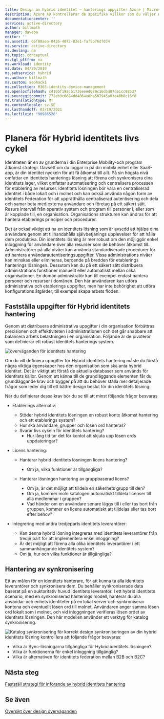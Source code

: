```yaml
---
title: Design av hybrid identitet – hanterings uppgifter Azure | Microsoft Docs
description: Azure AD kontrollerar de specifika villkor som du väljer när du autentiserar användaren och innan du tillåter åtkomst till programmet med villkorlig åtkomst kontroll.
documentationcenter: ''
services: active-directory
author: billmath
manager: daveba
editor: ''
ms.assetid: 65f80aea-0426-4072-83e1-faf5b76df034
ms.service: active-directory
ms.devlang: na
ms.topic: conceptual
ms.tgt_pltfrm: na
ms.workload: identity
ms.date: 04/29/2019
ms.subservice: hybrid
ms.author: billmath
ms.custom: seohack1
ms.collection: M365-identity-device-management
ms.openlocfilehash: c416bf19acb1736eeed679c16dbd87de1cc98537
ms.sourcegitcommit: 772eb9c6684dd4864e0ba507945a83e48b8c16f0
ms.translationtype: MT
ms.contentlocale: sv-SE
ms.lasthandoff: 03/19/2021
ms.locfileid: "90986526"
---
```

# <a name="plan-for-hybrid-identity-lifecycle"></a>Planera för Hybrid identitets livs cykel
Identiteten är en av grunderna i din Enterprise Mobility-och program åtkomst strategi. Oavsett om du loggar in på din mobila enhet eller SaaS-app, är din identitet nyckeln för att få åtkomst till allt. På sin högsta nivå omfattar en identitets hanterings lösning att förena och synkronisera dina identitets lager, vilket omfattar automatisering och centralisera processen för etablering av resurser. Identitets lösningen bör vara en centraliserad identitet i både lokalt och i molnet och kan också använda någon form av identitets Federation för att upprätthålla centraliserad autentisering och dela och samar beta med externa användare och företag på ett säkert sätt. Resurs intervall från operativ system och program till personer i, eller som är kopplade till, en organisation. Organisations strukturen kan ändras för att hantera etablerings principer och procedurer.

Det är också viktigt att ha en identitets lösning som är avsedd att hjälpa dina användare genom att tillhandahålla självbetjänings upplevelser för att hålla dem produktiva. Din identitets lösning är mer robust om den möjliggör enkel inloggning för användare över alla resurser som de behöver åtkomst till. Administratörer på alla nivåer kan använda standardiserade procedurer för att hantera användarautentiseringsuppgifter. Vissa administrations nivåer kan minskas eller elimineras, beroende på bredden för etablerings hanterings lösningen. Dessutom kan du på ett säkert sätt distribuera administrations funktioner manuellt eller automatiskt mellan olika organisationer. En domän administratör kan till exempel endast hantera personer och resurser i domänen. Den här användaren kan utföra administrativa och etablerings uppgifter, men har inte behörighet att utföra konfigurations åtgärder, till exempel skapa arbets flöden.

## <a name="determine-hybrid-identity-management-tasks"></a>Fastställa uppgifter för Hybrid identitets hantering
Genom att distribuera administrativa uppgifter i din organisation förbättras precisionen och effektiviteten i administrationen och det går snabbare att balansera arbets belastningen i en organisation. Följande är de pivoteror som definierar ett robust identitets hanterings system.

 ![överväganden för identitets hantering](./media/plan-hybrid-identity-design-considerations/Identity_management_considerations.png)

Om du vill definiera uppgifter för Hybrid identitets hantering måste du förstå några viktiga egenskaper hos den organisation som ska anta hybrid identitet. Det är viktigt att förstå de aktuella databaser som används för identitets källor. Genom att känna till de grundläggande elementen får du grundläggande krav och bygger på att du behöver ställa mer detaljerade frågor som leder dig till ett bättre design beslut för din identitets lösning.  

När du definierar dessa krav bör du se till att minst följande frågor besvaras

* Etablerings alternativ: 
  
  * Stöder hybrid identitets lösningen en robust konto åtkomst hantering och ett etablerings system?
  * Hur ska användare, grupper och lösen ord hanteras?
  * Svarar livs cykeln för identitets hantering? 
    * Hur lång tid tar det för kontot att skjuta upp lösen ords uppdateringar?
* Licens hantering: 
  
  * Hanterar hybrid identitets lösningen licens hantering?
    * Om ja, vilka funktioner är tillgängliga?
  * Hanterar lösningen hantering av gruppbaserad licens? 
  
    * Om ja, är det möjligt att tilldela en säkerhets grupp till den? 
    * Om ja, kommer moln katalogen automatiskt tilldela licenser till alla medlemmar i gruppen? 
    * Vad händer om en användare senare läggs till i eller tas bort från gruppen, kommer en licens automatiskt att tilldelas eller tas bort efter behov? 
* Integrering med andra tredjeparts identitets leverantörer:
  * Kan denna hybrid lösning integreras med identitets leverantörer från tredje part för att implementera enkel inloggning?
  * Är det möjligt att förena alla olika identitets leverantörer i ett sammanhängande identitets system?
  * Om ja, hur och vilka funktioner är tillgängliga?

## <a name="synchronization-management"></a>Hantering av synkronisering
Ett av målen för en identitets hanterare, för att kunna ta alla identitets leverantörer och synkronisera dem. Du behåller synkroniserade data baserat på en auktoritativ huvud identitets leverantör. I ett hybrid identitets scenario, med en synkroniserad hanterings modell, hanterar du alla användar-och enhets identiteter på en lokal server och synkroniserar kontona och eventuellt lösen ord till molnet. Användaren anger samma lösen ord lokalt som i molnet, och vid inloggningen verifieras lösen ordet av identitets lösningen. Den här modellen använder ett verktyg för katalog synkronisering.

![Katalog synkronisering ](./media/plan-hybrid-identity-design-considerations/Directory_synchronization.png) för korrekt design synkroniseringen av din hybrid identitets lösning kontrol lera att följande frågor besvaras:
*    Vilka är Sync-lösningarna tillgängliga för Hybrid identitets lösningen?
*    Vilka är funktionerna för enkel inloggning tillgänglig?
*    Vilka är alternativen för identitets federation mellan B2B och B2C?

## <a name="next-steps"></a>Nästa steg
[Fastställ strategi för införande av hybrid identitets hantering](plan-hybrid-identity-design-considerations-lifecycle-adoption-strategy.md)

## <a name="see-also"></a>Se även
[Översikt över design överväganden](plan-hybrid-identity-design-considerations-overview.md)

